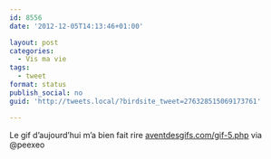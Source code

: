 ```yaml
---
id: 8556
date: '2012-12-05T14:13:46+01:00'

layout: post
categories:
  - Vis ma vie
tags:
  - tweet
format: status
publish_social: no
guid: 'http://tweets.local/?birdsite_tweet=276328515069173761'

---
```


Le gif d’aujourd’hui m’a bien fait rire [aventdesgifs.com/gif-5.php](http://aventdesgifs.com/gif-5.php) via @peexeo